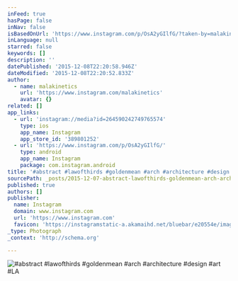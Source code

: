 ```yaml
---
inFeed: true
hasPage: false
inNav: false
isBasedOnUrl: 'https://www.instagram.com/p/OsA2yGIlfG/?taken-by=malakinetics'
inLanguage: null
starred: false
keywords: []
description: ''
datePublished: '2015-12-08T22:20:58.946Z'
dateModified: '2015-12-08T22:20:52.833Z'
author:
  - name: malakinetics
    url: 'https://www.instagram.com/malakinetics'
    avatar: {}
related: []
app_links:
  - url: 'instagram://media?id=264590242749765574'
    type: ios
    app_name: Instagram
    app_store_id: '389801252'
  - url: 'https://www.instagram.com/p/OsA2yGIlfG/'
    type: android
    app_name: Instagram
    package: com.instagram.android
title: '#abstract #lawofthirds #goldenmean #arch #architecture #design #art #LA'
sourcePath: _posts/2015-12-07-abstract-lawofthirds-goldenmean-arch-architecture-desi.md
published: true
authors: []
publisher:
  name: Instagram
  domain: www.instagram.com
  url: 'https://www.instagram.com'
  favicon: 'https://instagramstatic-a.akamaihd.net/bluebar/e20554e/images/ico/favicon.ico'
_type: Photograph
_context: 'http://schema.org'

---
```

![#abstract #lawofthirds #goldenmean #arch #architecture #design #art #LA](https://s3-us-west-2.amazonaws.com/the-grid-img/p/2d647057742cab4ddef4586b07b2204160e34d98.jpg)